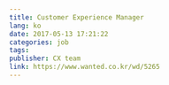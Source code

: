 ```yaml
---
title: Customer Experience Manager
lang: ko
date: 2017-05-13 17:21:22
categories: job
tags:
publisher: CX team
link: https://www.wanted.co.kr/wd/5265
---
```

